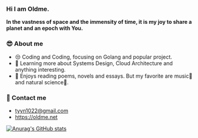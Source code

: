 ### Hi I am Oldme.
**In the vastness of space and the immensity of time, it is my joy to share a planet and an epoch with You.**

<h3> 😎 About me </h3>

  - 😒 Coding and Coding, focusing on Golang and popular project.
  - 🧐 Learning more about Systems Design, Cloud Architecture and anything interesting.
  - 🫨 Enjoys reading poems, novels and essays. But my favorite are music🎸 and natural science🔭.

<h3> 🤙 Contact me </h3>

  - tyyn1022@gmail.com
  - https://oldme.net   


[![Anurag's GitHub stats](https://github-readme-stats.vercel.app/api?username=oldme-git)](https://github.com/anuraghazra/github-readme-stats)
